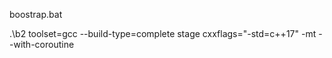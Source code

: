 boostrap.bat

.\b2 toolset=gcc --build-type=complete stage cxxflags="-std=c++17" -mt --with-coroutine